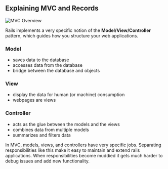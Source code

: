 ## Explaining MVC and Records

![MVC Overview](/intro-to-rails/img/mvc.png)

Rails implements a very specific notion of the **Model/View/Controller** pattern, which guides how you structure your web applications.

<h3 id="model">Model</h3>
  
* saves data to the database
* accesses data from the database
* bridge between the database and objects
  
<h3 id="view">View</h3>

- display the data for human (or machine) consumption
- webpages are views

<h3 id="controller">Controller</h3>

- acts as the glue between the models and the views
- combines data from multiple models
- summarizes and filters data

In MVC, models, views, and controllers have very specific jobs. Separating responsibilities like this make it easy to maintain and extend rails applications. When responsibilities become muddied it gets much harder to debug issues and add new functionality.
